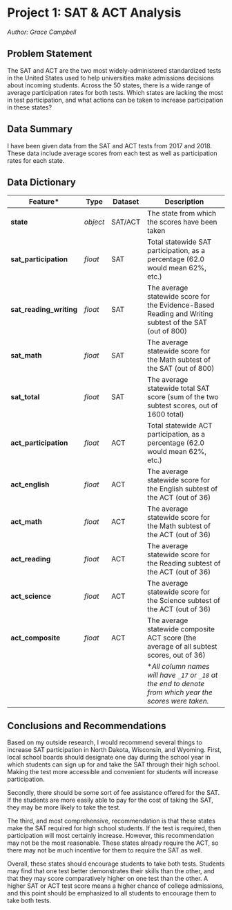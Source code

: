 
# Project 1: SAT & ACT Analysis

*Author: Grace Campbell*

## Problem Statement

The SAT and ACT are the two most widely-administered standardized tests in the United States used to help universities make admissions decisions about incoming students. Across the 50 states, there is a wide range of average participation rates for both tests. Which states are lacking the most in test participation, and what actions can be taken to increase participation in these states?

## Data Summary

I have been given data from the SAT and ACT tests from 2017 and 2018. These data include average scores from each test as well as participation rates for each state.

## Data Dictionary
|Feature*|Type|Dataset|Description|
|---|---|---|---|
|**state**|*object*|SAT/ACT|The state from which the scores have been taken|
|**sat_participation**|*float*|SAT|Total statewide SAT participation, as a percentage (62.0 would mean 62%, etc.)|
|**sat_reading_writing**|*float*|SAT|The average statewide score for the Evidence-Based Reading and Writing subtest of the SAT (out of 800)|
|**sat_math**|*float*|SAT|The average statewide score for the Math subtest of the SAT (out of 800)|
|**sat_total**|*float*|SAT|The average statewide total SAT score (sum of the two subtest scores, out of 1600 total)|
|**act_participation**|*float*|ACT|Total statewide ACT participation, as a percentage (62.0 would mean 62%, etc.)|
|**act_english**|*float*|ACT|The average statewide score for the English subtest of the ACT (out of 36)|
|**act_math**|*float*|ACT|The average statewide score for the Math subtest of the ACT (out of 36)|
|**act_reading**|*float*|ACT|The average statewide score for the Reading subtest of the ACT (out of 36)|
|**act_science**|*float*|ACT|The average statewide score for the Science subtest of the ACT (out of 36)|
|**act_composite**|*float*|ACT|The average statewide composite ACT score (the average of all subtest scores, out of 36)|
||||**All column names will have `_17` or `_18` at the end to denote from which year the scores were taken.*|

## Conclusions and Recommendations

Based on my outside research, I would recommend several things to increase SAT participation in North Dakota, Wisconsin, and Wyoming. First, local school boards should designate one day during the school year in which students can sign up for and take the SAT through their high school. Making the test more accessible and convenient for students will increase participation. 

Secondly, there should be some sort of fee assistance offered for the SAT. If the students are more easily able to pay for the cost of taking the SAT, they may be more likely to take the test.

The third, and most comprehensive, recommendation is that these states make the SAT required for high school students. If the test is required, then participation will most certainly increase. However, this recommendation may not be the most reasonable. These states already require the ACT, so there may not be much incentive for them to require the SAT as well.

Overall, these states should encourage students to take both tests. Students may find that one test better demonstrates their skills than the other, and that they may score comparatively higher on one test than the other. A higher SAT or ACT test score means a higher chance of college admissions, and this point should be emphasized to all students to encourage them to take both tests.
